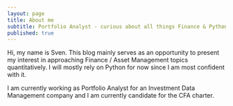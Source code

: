 ```yaml
---
layout: page
title: About me
subtitle: Portfolio Analyst - curious about all things Finance & Python
published: true
---
```


Hi, my name is Sven. This blog mainly serves as an opportunity to present my interest in approaching Finance / Asset Management topics quantitatively. I will mostly rely on Python for now since I am most confident with it. 

I am currently working as Portfolio Analyst for an Investment Data Management company and I am currently candidate for the CFA charter. 
